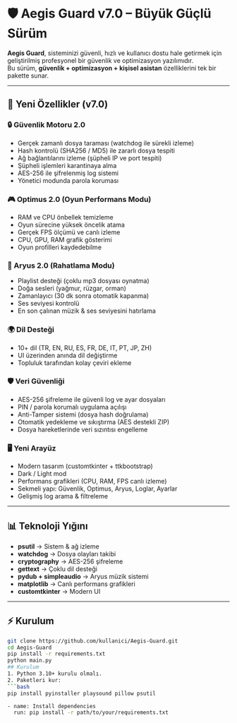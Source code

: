 # 🛡️ Aegis Guard v7.0 – Büyük Güçlü Sürüm

**Aegis Guard**, sisteminizi güvenli, hızlı ve kullanıcı dostu hale getirmek için geliştirilmiş profesyonel bir güvenlik ve optimizasyon yazılımıdır.  
Bu sürüm, **güvenlik + optimizasyon + kişisel asistan** özelliklerini tek bir pakette sunar.  

---

## 🚀 Yeni Özellikler (v7.0)

### 🔒 Güvenlik Motoru 2.0
- Gerçek zamanlı dosya taraması (watchdog ile sürekli izleme)  
- Hash kontrolü (SHA256 / MD5) ile zararlı dosya tespiti  
- Ağ bağlantılarını izleme (şüpheli IP ve port tespiti)  
- Şüpheli işlemleri karantinaya alma  
- AES-256 ile şifrelenmiş log sistemi  
- Yönetici modunda parola koruması  

### 🎮 Optimus 2.0 (Oyun Performans Modu)
- RAM ve CPU önbellek temizleme  
- Oyun sürecine yüksek öncelik atama  
- Gerçek FPS ölçümü ve canlı izleme  
- CPU, GPU, RAM grafik gösterimi  
- Oyun profilleri kaydedebilme  

### 🌌 Aryus 2.0 (Rahatlama Modu)
- Playlist desteği (çoklu mp3 dosyası oynatma)  
- Doğa sesleri (yağmur, rüzgar, orman)  
- Zamanlayıcı (30 dk sonra otomatik kapanma)  
- Ses seviyesi kontrolü  
- En son çalınan müzik & ses seviyesini hatırlama  

### 🌍 Dil Desteği
- 10+ dil (TR, EN, RU, ES, FR, DE, IT, PT, JP, ZH)  
- UI üzerinden anında dil değiştirme  
- Topluluk tarafından kolay çeviri ekleme  

### 🛡️ Veri Güvenliği
- AES-256 şifreleme ile güvenli log ve ayar dosyaları  
- PIN / parola korumalı uygulama açılışı  
- Anti-Tamper sistemi (dosya hash doğrulama)  
- Otomatik yedekleme ve sıkıştırma (AES destekli ZIP)  
- Dosya hareketlerinde veri sızıntısı engelleme  

### 🖥️ Yeni Arayüz
- Modern tasarım (customtkinter + ttkbootstrap)  
- Dark / Light mod  
- Performans grafikleri (CPU, RAM, FPS canlı izleme)  
- Sekmeli yapı: Güvenlik, Optimus, Aryus, Loglar, Ayarlar  
- Gelişmiş log arama & filtreleme  

---

## 📊 Teknoloji Yığını
- **psutil** → Sistem & ağ izleme  
- **watchdog** → Dosya olayları takibi  
- **cryptography** → AES-256 şifreleme  
- **gettext** → Çoklu dil desteği  
- **pydub + simpleaudio** → Aryus müzik sistemi  
- **matplotlib** → Canlı performans grafikleri  
- **customtkinter** → Modern UI  

---

## ⚡ Kurulum
```bash
git clone https://github.com/kullanici/Aegis-Guard.git
cd Aegis-Guard
pip install -r requirements.txt
python main.py
## Kurulum
1. Python 3.10+ kurulu olmalı.
2. Paketleri kur:
```bash
pip install pyinstaller playsound pillow psutil

- name: Install dependencies
  run: pip install -r path/to/your/requirements.txt